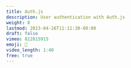 ```yaml
---
title: Auth.js
description: User authentication with Auth.js
weight: 8
lastmod: 2023-04-26T11:11:30-09:00
draft: false
vimeo: 822815915
emoji: 🔑
video_length: 1:40
free: true
---
```

